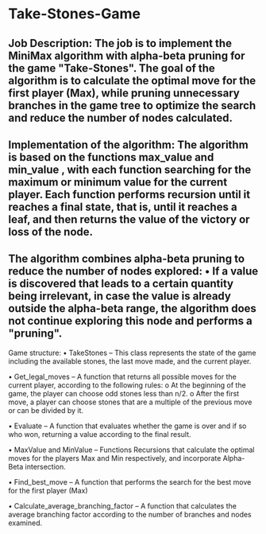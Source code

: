 # Take-Stones-Game
Job Description:
The job is to implement the MiniMax algorithm with alpha-beta pruning for the game "Take-Stones". 
The goal of the algorithm is to calculate the optimal move for the first player (Max), while pruning unnecessary branches in the game tree to optimize the search and reduce the number of nodes calculated.
---
Implementation of the algorithm:
The algorithm is based on the functions max_value and min_value , with each function searching for the maximum or minimum value for the current player.
Each function performs recursion until it reaches a final state, that is, until it reaches a leaf, and then returns the value
of the victory or loss of the node.
---

The algorithm combines alpha-beta pruning to reduce the number of nodes explored:
• If a value is discovered that leads to a certain quantity being irrelevant, in case the value is already outside the alpha-beta range, the algorithm does not continue exploring this node and performs a "pruning".
--- 

Game structure:
• TakeStones – This class represents the state of the game including the available stones, the last move made, and the current player.

• Get_legal_moves – A function that returns all possible moves for the current player, according to the following rules:
    o At the beginning of the game, the player can choose odd stones less than n/2.
    o After the first move, a player can choose stones that are a multiple of the previous move or can be divided by it.

• Evaluate – A function that evaluates whether the game is over and if so who won, returning a value according to the final result.

• MaxValue and MinValue – Functions Recursions that calculate the optimal moves for the players Max and Min respectively, and incorporate Alpha-Beta intersection.

• Find_best_move – A function that performs the search for the best move for the first player (Max)

• Calculate_average_branching_factor – A function that calculates the average branching factor according to the number of branches and nodes examined.
